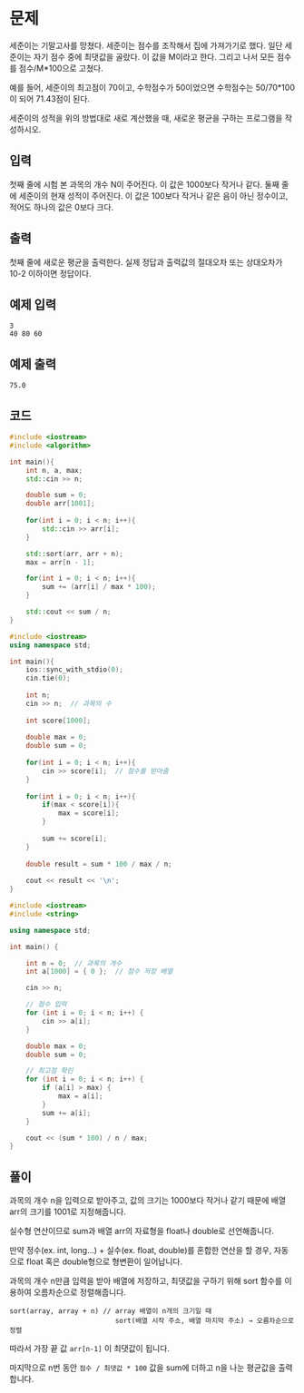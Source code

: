 # 문제 
세준이는 기말고사를 망쳤다. 세준이는 점수를 조작해서 집에 가져가기로 했다. 일단 세준이는 자기 점수 중에 최댓값을 골랐다. 이 값을 M이라고 한다. 그리고 나서 모든 점수를 점수/M*100으로 고쳤다.

예를 들어, 세준이의 최고점이 70이고, 수학점수가 50이었으면 수학점수는 50/70*100이 되어 71.43점이 된다.

세준이의 성적을 위의 방법대로 새로 계산했을 때, 새로운 평균을 구하는 프로그램을 작성하시오.
## 입력
첫째 줄에 시험 본 과목의 개수 N이 주어진다. 이 값은 1000보다 작거나 같다. 둘째 줄에 세준이의 현재 성적이 주어진다. 이 값은 100보다 작거나 같은 음이 아닌 정수이고, 적어도 하나의 값은 0보다 크다.
## 출력
첫째 줄에 새로운 평균을 출력한다. 실제 정답과 출력값의 절대오차 또는 상대오차가 10-2 이하이면 정답이다.
## 예제 입력 
```
3
40 80 60
```

## 예제 출력  
```
75.0
```
## 코드
```c++
#include <iostream>
#include <algorithm>

int main(){
    int n, a, max;
    std::cin >> n;

    double sum = 0;
    double arr[1001];
    
    for(int i = 0; i < n; i++){
        std::cin >> arr[i];
    }

    std::sort(arr, arr + n);
    max = arr[n - 1];

    for(int i = 0; i < n; i++){
        sum += (arr[i] / max * 100);
    }

    std::cout << sum / n;
}
```
```c++
#include <iostream>
using namespace std;

int main(){
    ios::sync_with_stdio(0);
    cin.tie(0);
    
    int n;
    cin >> n;  // 과목의 수
    
    int score[1000];
    
    double max = 0;
    double sum = 0;
    
    for(int i = 0; i < n; i++){
        cin >> score[i];  // 점수를 받아줌 
    }
    
    for(int i = 0; i < n; i++){ 
        if(max < score[i]){
            max = score[i];
        }
        
        sum += score[i];
    }
    
    double result = sum * 100 / max / n;
    
    cout << result << '\n';
}
```
```c++
#include <iostream>
#include <string>

using namespace std;

int main() {

	int n = 0;  // 과목의 개수
	int a[1000] = { 0 };  // 점수 저장 배열

	cin >> n;

	// 점수 입력
	for (int i = 0; i < n; i++) {
		cin >> a[i];
	}

	double max = 0;
	double sum = 0;

	// 최고점 확인
	for (int i = 0; i < n; i++) {
		if (a[i] > max) {
			max = a[i];
		}
		sum += a[i];
	}

	cout << (sum * 100) / n / max;
}
```

## 풀이
과목의 개수 n을 입력으로 받아주고, 값의 크기는 1000보다 작거나 같기 때문에 배열 arr의 크기를 1001로 지정해줍니다.

실수형 연산이므로 sum과 배열 arr의 자료형을 float나 double로 선언해줍니다.  

만약 정수(ex. int, long...) + 실수(ex. float, double)를 혼합한 연산을 할 경우, 자동으로 float 혹은 double형으로 형변환이 일어납니다.

과목의 개수 n만큼 입력을 받아 배열에 저장하고, 최댓값을 구하기 위해 sort 함수를 이용하여 오름차순으로 정렬해줍니다.

```
sort(array, array + n) // array 배열이 n개의 크기일 때
                          sort(배열 시작 주소, 배열 마지막 주소) → 오름차순으로 정렬
```
따라서 가장 끝 값 ```arr[n-1]``` 이 최댓값이 됩니다.

마지막으로 n번 동안 ```점수 / 최댓값 * 100``` 값을 sum에 더하고 n을 나눈 평균값을 출력합니다.
